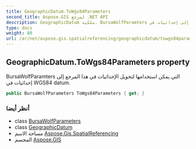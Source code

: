 ```yaml
---
title: GeographicDatum.ToWgs84Parameters
second_title: Aspose.GIS لمرجع .NET API
description: GeographicDatum ملكية. BursaWolfParamters التي يمكن استخدامها لتحويل الإحداثيات في هذا المرجع إلى إحداثيات في WGS84 datum.
type: docs
weight: 80
url: /ar/net/aspose.gis.spatialreferencing/geographicdatum/towgs84parameters/
---
```

## GeographicDatum.ToWgs84Parameters property

BursaWolfParamters التي يمكن استخدامها لتحويل الإحداثيات في هذا المرجع إلى إحداثيات في WGS84 datum.

```csharp
public BursaWolfParameters ToWgs84Parameters { get; }
```

### أنظر أيضا

* class [BursaWolfParameters](../../bursawolfparameters/)
* class [GeographicDatum](../)
* مساحة الاسم [Aspose.Gis.SpatialReferencing](../../geographicdatum/)
* المجسم [Aspose.GIS](../../../)


